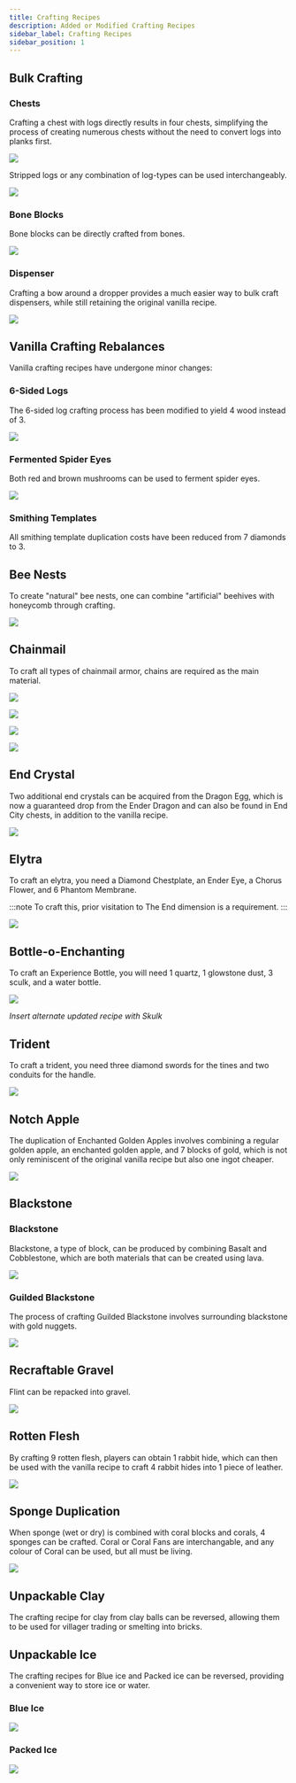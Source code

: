 ```yaml
---
title: Crafting Recipes
description: Added or Modified Crafting Recipes
sidebar_label: Crafting Recipes
sidebar_position: 1
---
```


## Bulk Crafting

### Chests
Crafting a chest with logs directly results in four chests, simplifying the process of creating numerous chests without the need to convert logs into planks first.

![](../../../src/img/products/craftify/crafting/bulk_chest.png)

Stripped logs or any combination of log-types can be used interchangeably.

![](../../../src/img/products/craftify/crafting/bulk_chest_random.png)


### Bone Blocks
Bone blocks can be directly crafted from bones.

![](../../../src/img/products/craftify/crafting/bone_block.png)

### Dispenser
Crafting a bow around a dropper provides a much easier way to bulk craft dispensers, while still retaining the original vanilla recipe.

![](../../../src/img/products/craftify/crafting/dispenser.png)

## Vanilla Crafting Rebalances
Vanilla crafting recipes have undergone minor changes:

### 6-Sided Logs
The 6-sided log crafting process has been modified to yield 4 wood instead of 3.

![](../../../src/img/products/craftify/crafting/wood_rebalance.png)

### Fermented Spider Eyes
Both red and brown mushrooms can be used to ferment spider eyes.

![](../../../src/img/products/craftify/crafting/fermented_spider_eye.png)

### Smithing Templates
All smithing template duplication costs have been reduced from 7 diamonds to 3.

## Bee Nests
To create "natural" bee nests, one can combine "artificial" beehives with honeycomb through crafting.

![](../../../src/img/products/craftify/crafting/bee_nest.png)

## Chainmail
To craft all types of chainmail armor, chains are required as the main material.

![](../../../src/img/products/craftify/crafting/chainmail_helmet.png)

![](../../../src/img/products/craftify/crafting/chainmail_chestplate.png)

![](../../../src/img/products/craftify/crafting/chainmail_leggings.png)

![](../../../src/img/products/craftify/crafting/chainmail_boots.png)

## End Crystal
Two additional end crystals can be acquired from the Dragon Egg, which is now a guaranteed drop from the Ender Dragon and can also be found in End City chests, in addition to the vanilla recipe.

![](../../../src/img/products/craftify/crafting/dragon_egg.png)


## Elytra
To craft an elytra, you need a Diamond Chestplate, an Ender Eye, a Chorus Flower, and 6 Phantom Membrane.

:::note
To craft this, prior visitation to The End dimension is a requirement.
:::

![](../../../src/img/products/craftify/crafting/elytra.png)

## Bottle-o-Enchanting
To craft an Experience Bottle, you will need 1 quartz, 1 glowstone dust, 3 sculk, and a water bottle.

![](../../../src/img/products/craftify/crafting/experience_bottle.png)

*Insert alternate updated recipe with Skulk*

## Trident
To craft a trident, you need three diamond swords for the tines and two conduits for the handle.

![](../../../src/img/products/craftify/crafting/trident.png)

## Notch Apple
The duplication of Enchanted Golden Apples involves combining a regular golden apple, an enchanted golden apple, and 7 blocks of gold, which is not only reminiscent of the original vanilla recipe but also one ingot cheaper.

![](../../../src/img/products/craftify/crafting/noch_apple.png)

## Blackstone

### Blackstone
Blackstone, a type of block, can be produced by combining Basalt and Cobblestone, which are both materials that can be created using lava.

![](../../../src/img/products/craftify/crafting/blackstone.png)

### Guilded Blackstone
The process of crafting Guilded Blackstone involves surrounding blackstone with gold nuggets.

![](../../../src/img/products/craftify/crafting/guilded_blackstone.png)

## Recraftable Gravel
Flint can be repacked into gravel.

![](../../../src/img/products/craftify/crafting/gravel.png)

## Rotten Flesh
By crafting 9 rotten flesh, players can obtain 1 rabbit hide, which can then be used with the vanilla recipe to craft 4 rabbit hides into 1 piece of leather.

![](../../../src/img/products/craftify/crafting/flesh_to_leather.png)

## Sponge Duplication
When sponge (wet or dry) is combined with coral blocks and corals, 4 sponges can be crafted. Coral or Coral Fans are interchangable, and any colour of Coral can be used, but all must be living.

![](../../../src/img/products/craftify/crafting/sponge.png)

## Unpackable Clay
The crafting recipe for clay from clay balls can be reversed, allowing them to be used for villager trading or smelting into bricks.

## Unpackable Ice
The crafting recipes for Blue ice and Packed ice can be reversed, providing a convenient way to store ice or water.

### Blue Ice
![](../../../src/img/products/craftify/crafting/unpack_blue_ice.png)

### Packed Ice
![](../../../src/img/products/craftify/crafting/unpack_packed_ice.png)